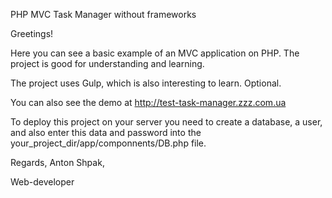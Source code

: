 PHP MVC Task Manager without frameworks

Greetings!

Here you can see a basic example of an MVC application on PHP. 
The project is good for understanding and learning.

The project uses Gulp, which is also interesting to learn. Optional. 

You can also see the demo at http://test-task-manager.zzz.com.ua

To deploy this project on your server you need to create a database, a user, and also enter this data and password into the your_project_dir/app/componnents/DB.php file.

Regards, Anton Shpak,

Web-developer
